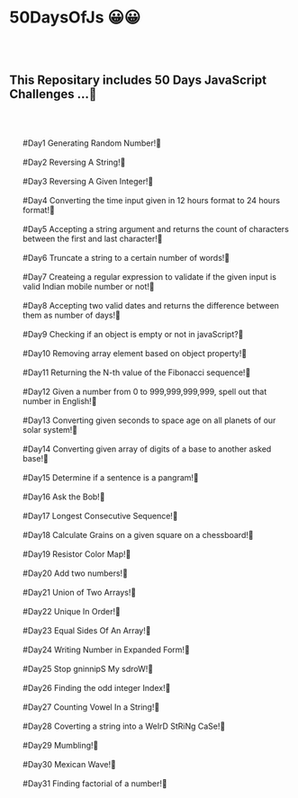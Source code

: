# 50DaysOfJs :grinning:😀
<br/><br/>
<h2>This Repositary includes 50 Days JavaScript Challenges ...🙂</h2>
<br/><br/>
<ul>
#Day1 Generating Random Number!🙂
<br/><br/>
#Day2 Reversing A String!🙂
<br/><br/>
#Day3 Reversing A Given Integer!🙂
<br/><br/>
#Day4 Converting the time input given in 12 hours format to 24 hours format!🙂
<br/><br/>
#Day5 Accepting a string argument and returns the count of characters between the first and last character!🙂
<br/><br/>
#Day6 Truncate a string to a certain number of words!🙂
<br/><br/>
#Day7 Createing a regular expression to validate if the given input is valid Indian mobile number or not!🙂
<br/><br/>
#Day8 Accepting two valid dates and returns the difference between them as number of days!🙂
<br/><br/>
#Day9 Checking if an object is empty or not in javaScript?🙂
<br/><br/>
#Day10 Removing array element based on object property!🙂
<br/><br/>
#Day11 Returning the N-th value of the Fibonacci sequence!🙂
<br/><br/>
#Day12 Given a number from 0 to 999,999,999,999, spell out that number in English!🙂
<br/><br/>
#Day13 Converting given seconds to space age on all planets of our solar system!🙂
<br/><br/>
#Day14 Converting given array of digits of a base to another asked base!🙂
<br/><br/>
#Day15 Determine if a sentence is a pangram!🙂
<br/><br/>
#Day16 Ask the Bob!🙂
<br/><br/>
#Day17 Longest Consecutive Sequence!🙂
<br/><br/>
#Day18 Calculate Grains on a given square on a chessboard!🙂
<br/><br/>
#Day19 Resistor Color Map!🙂
<br/><br/>
#Day20 Add two numbers!🙂
<br/><br/>
#Day21 Union of Two Arrays!🙂
<br/><br/>
#Day22 Unique In Order!🙂
<br/><br/>
#Day23 Equal Sides Of An Array!🙂
<br/><br/>
#Day24 Writing Number in Expanded Form!🙂
<br/><br/>
#Day25 Stop gninnipS My sdroW!🙂
<br/><br/>
#Day26 Finding the odd integer Index!🙂
<br/><br/>
#Day27 Counting Vowel In a String!🙂
<br/><br/>
#Day28 Coverting a string into a WeIrD StRiNg CaSe!🙂
<br/><br/>
#Day29 Mumbling!🙂
<br/><br/>
#Day30 Mexican Wave!🙂
<br/><br/>
#Day31 Finding factorial of a number!🙂
</ul>
